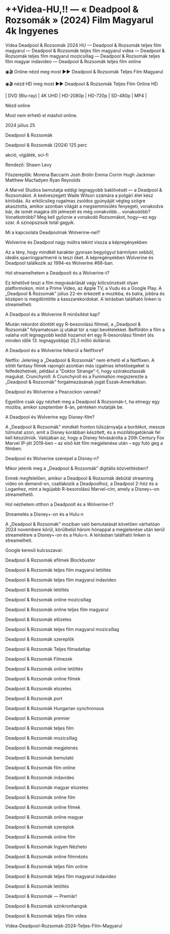 # ++Videa-HU,!! — « Deadpool & Rozsomák » (2024) Film Magyarul 4k Ingyenes

Videa Deadpool & Rozsomák 2024 HU — Deadpool & Rozsomák teljes film magyarul — Deadpool & Rozsomák teljes film magyarul videa — Deadpool & Rozsomák teljes film magyarul mozicsillag — Deadpool & Rozsomák teljes film magyar indavideo — Deadpool & Rozsomák teljes film online

◉🎬 Online nézd meg most ►► Deadpool & Rozsomák Teljes Film Magyarul

◉🎬 nézd HD meg most ►► Deadpool & Rozsomák Teljes Film Online HD

| DVD (Blu-ray) | 4K UHD | HD-2080p | HD-720p | SD-480p | MP4 |

Nézd online

Most nem érhető el máshol online.

2024 július 25

Deadpool & Rozsomák

Deadpool & Rozsomák (2024) 125 perc

akció, vígjáték, sci-fi

Rendező: Shawn Levy

Főszereplők: Morena Baccarin Josh Brolin Emma Corrin Hugh Jackman Matthew Macfadyen Ryan Reynolds

A Marvel Studios bemutatja eddigi legnagyobb baklövését — a Deadpool & Rozsomákot. A kedveszegett Wade Wilson számára a polgári élet kész kínlódás. Az erkölcsileg rugalmas zsoldos gyúnyáját végleg szögre akasztotta, amikor azonban világát a megsemmisülés fenyegeti, vonakodva bár, de ismét magára ölti jelmezét és még vonakvóbb... vonakodóbb? Vonatkotróbb? Meg kell győznie a vonakodó Rozsomákot, hogy—ez egy szar. A szinopszisok totál gagyik.

Mi a kapcsolata Deadpoolnak Wolverine-nel?

Wolverine és Deadpool nagy múltra tekint vissza a képregényekben

Az a tény, hogy mindkét karakter gyorsan begyógyul bármilyen sebből, ideális sparringpartnerré is teszi őket. A képregényekben Wolverine és Deadpool találkozik az 1994-es Wolverine #88-ban.

Hol streamelhetem a Deadpoolt és a Wolverine-t?

Ez lehetővé teszi a film megvásárlását vagy kölcsönzését olyan platformokon, mint a Prime Video, az Apple TV, a Vudu és a Google Play. A „Deadpool & Rozsomák” július 22-én érkezett a mozikba, és balra, jobbra és középen is megdöntötte a kasszarekordokat. A leírásban található linken is streamelheti.

A Deadpool és a Wolverine R minősítést kap?

Miután rekordot döntött egy R-besorolású filmnél, a „Deadpool & Rozsomák” folyamatosan új utakat tör a napi bevételekkel. Belföldön a film a valaha volt legnagyobb keddi hozamot ért egy R-besorolású filmért (és minden idők 13. legnagyobbja) 25,3 millió dollárral.

A Deadpool és a Wolverine felkerül a Netflixre?

Netflix: Jelenleg a „Deadpool & Rozsomák” nem érhető el a Netflixen. A sötét fantasy filmek rajongói azonban más izgalmas lehetőségeket is felfedezhetnek, például a "Doktor Strange"-t, hogy szórakoztassák magukat. Crunchyroll: A Crunchyroll és a Funimation megszerezte a „Deadpool & Rozsomák” forgalmazásának jogát Észak-Amerikában.

Deadpool és Wolverine a Peacockon vannak?

Egyelőre csak úgy nézheti meg a Deadpool & Rozsomák-t, ha elmegy egy moziba, amikor szeptember 8-án, pénteken mutatják be.

A Deadpool és Wolverine egy Disney-film?

A „Deadpool & Rozsomák” mindkét fronton túlszárnyalja a borítékot, messze túlmutat azon, amit a Disney korábban készített, és a mozilátogatóknak fel kell készülniük. Valójában az, hogy a Disney felvásárolta a 20th Century Fox Marvel IP-jét 2019-ben – az első két film megjelenése után – egy futó geg a filmben.

Deadpool és Wolverine szerepel a Disney-n?

Mikor jelenik meg a „Deadpool & Rozsomák” digitális közvetítésben?

Ennek megfelelően, amikor a Deadpool & Rozsomák debütál streaming video on demand-on, csatlakozik a Deadpoolhoz, a Deadpool 2-höz és a Loganhez, mint a legújabb R-besorolású Marvel-cím, amely a Disney+-on streamelhető.

Hol nézhetem otthon a Deadpoolt és a Wolverine-t?

Streamelés a Disney+-on és a Hulu-n

A „Deadpool & Rozsomák” moziban való bemutatását követően várhatóan 2024 novembere körül, körülbelül három hónappal a megjelenése után kerül streamelésre a Disney+-on és a Hulu-n. A leírásban található linken is streamelheti.

Google kereső kulcsszavai:

Deadpool & Rozsomák efilmek Blockbuster

Deadpool & Rozsomák teljes film magyarul letöltés

Deadpool & Rozsomák teljes film magyarul indavideo

Deadpool & Rozsomák letöltés

Deadpool & Rozsomák online mozicsillag

Deadpool & Rozsomák online teljes film magyarul

Deadpool & Rozsomák előzetes

Deadpool & Rozsomák teljes film magyarul mozicsillag

Deadpool & Rozsomák szereplők

Deadpool & Rozsomák Teljes filmadatlap

Deadpool & Rozsomák Filmezek

Deadpool & Rozsomák online letöltés

Deadpool & Rozsomák online filmek

Deadpool & Rozsomák elozetes

Deadpool & Rozsomák port

Deadpool & Rozsomák Hungarian synchronous

Deadpool & Rozsomák premier

Deadpool & Rozsomák teljes film

Deadpool & Rozsomák mozicsillag

Deadpool & Rozsomák megjelenés

Deadpool & Rozsomák bemutató

Deadpool & Rozsomák film online

Deadpool & Rozsomák indavideo

Deadpool & Rozsomák magyar elozetes

Deadpool & Rozsomák online film

Deadpool & Rozsomák online filmek

Deadpool & Rozsomák online magyar

Deadpool & Rozsomák szereplok

Deadpool & Rozsomák online film

Deadpool & Rozsomák Ingyen Nézheto

Deadpool & Rozsomák online filmnézés

Deadpool & Rozsomák teljes film online

Deadpool & Rozsomák teljes film magyarul indavideo

Deadpool & Rozsomák letöltés

Deadpool & Rozsomák — Premiär!

Deadpool & Rozsomák szinkronhangok

Deadpool & Rozsomák teljes film videa

Videa-Deadpool-Rozsomak-2024-Teljes-Film-Magyarul
